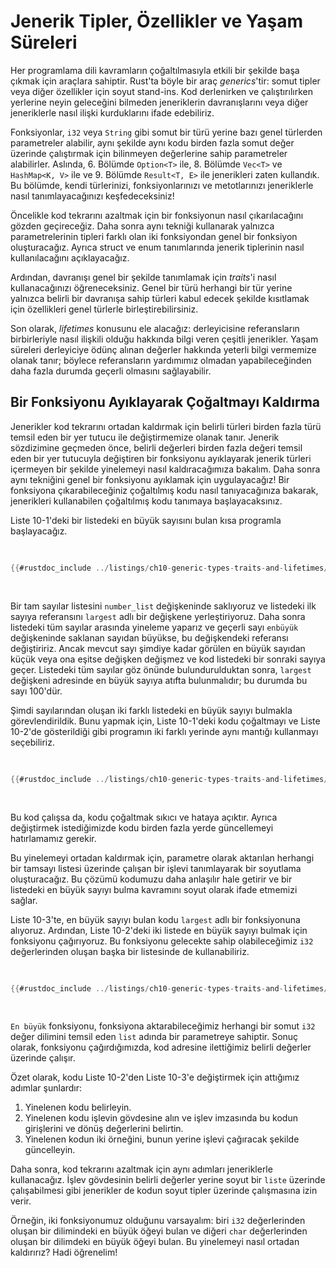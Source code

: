 # Jenerik Tipler, Özellikler ve Yaşam Süreleri

Her programlama dili
kavramların çoğaltılmasıyla etkili bir şekilde başa çıkmak için araçlara sahiptir. Rust'ta böyle bir araç _generics_'tir:
somut tipler veya diğer özellikler için soyut stand-ins. Kod derlenirken ve çalıştırılırken
yerlerine neyin geleceğini bilmeden
jeneriklerin davranışlarını veya diğer jeneriklerle nasıl ilişki kurduklarını ifade edebiliriz.

Fonksiyonlar, `i32` veya `String` gibi somut bir
türü yerine bazı genel türlerden parametreler alabilir, aynı şekilde aynı kodu birden fazla somut değer üzerinde çalıştırmak için bilinmeyen
değerlerine sahip parametreler alabilirler. Aslında, 6. Bölümde `Option<T>` ile, 8. Bölümde `Vec<T>` ve
`HashMap<K, V>` ile ve 9. Bölümde `Result<T, E>` ile
jenerikleri zaten kullandık. Bu bölümde,
kendi türlerinizi, fonksiyonlarınızı ve metotlarınızı jeneriklerle nasıl tanımlayacağınızı keşfedeceksiniz!


Öncelikle kod tekrarını azaltmak için bir fonksiyonun nasıl çıkarılacağını gözden geçireceğiz. Daha sonra
aynı tekniği kullanarak
yalnızca parametrelerinin tipleri farklı olan iki fonksiyondan genel bir fonksiyon oluşturacağız. Ayrıca struct ve enum tanımlarında
jenerik tiplerinin nasıl kullanılacağını açıklayacağız.

Ardından, davranışı genel bir şekilde tanımlamak için _traits_'i nasıl kullanacağınızı öğreneceksiniz. Genel bir türü
herhangi bir tür yerine yalnızca belirli bir davranışa sahip türleri kabul edecek şekilde kısıtlamak için
özellikleri genel türlerle birleştirebilirsiniz.

Son olarak, _lifetimes_ konusunu ele alacağız:
derleyicisine referansların birbirleriyle nasıl ilişkili olduğu hakkında bilgi veren çeşitli jenerikler. Yaşam süreleri
derleyiciye ödünç alınan değerler hakkında yeterli bilgi vermemize olanak tanır; böylece
referansların
yardımımız olmadan yapabileceğinden daha fazla durumda geçerli olmasını sağlayabilir.

## Bir Fonksiyonu Ayıklayarak Çoğaltmayı Kaldırma

Jenerikler
kod tekrarını ortadan kaldırmak için belirli türleri birden fazla türü temsil eden bir yer tutucu ile değiştirmemize olanak tanır. Jenerik sözdizimine geçmeden önce,
belirli değerleri birden fazla değeri temsil eden bir
yer tutucuyla değiştiren bir fonksiyonu ayıklayarak
jenerik türleri içermeyen bir şekilde yinelemeyi nasıl kaldıracağımıza bakalım. Daha sonra aynı
tekniğini genel bir fonksiyonu ayıklamak için uygulayacağız! Bir fonksiyona çıkarabileceğiniz
çoğaltılmış kodu nasıl tanıyacağınıza bakarak, jenerikleri kullanabilen
çoğaltılmış kodu tanımaya başlayacaksınız.

Liste 10-1'deki bir listedeki en büyük
sayısını bulan kısa programla başlayacağız.

<Listing number="10-1" file-name="src/main.rs" caption="Finding the largest number in a list of numbers">

```rust
{{#rustdoc_include ../listings/ch10-generic-types-traits-and-lifetimes/listing-10-01/src/main.rs:here}}
```

</Listing>

Bir tam sayılar listesini `number_list` değişkeninde saklıyoruz ve listedeki ilk sayıya
referansını `largest` adlı bir değişkene yerleştiriyoruz. Daha sonra
listedeki tüm sayılar arasında yineleme yaparız ve geçerli sayı
`enbüyük` değişkeninde saklanan sayıdan büyükse, bu değişkendeki referansı değiştiririz.
Ancak mevcut sayı
şimdiye kadar görülen en büyük sayıdan küçük veya ona eşitse değişken değişmez ve kod
listedeki bir sonraki sayıya geçer. Listedeki tüm sayılar göz önünde bulundurulduktan sonra, `largest` değişkeni
adresinde en büyük sayıya atıfta bulunmalıdır; bu durumda bu sayı 100'dür.

Şimdi
sayılarından oluşan iki farklı listedeki en büyük sayıyı bulmakla görevlendirildik. Bunu yapmak için, Liste 10-1'deki kodu çoğaltmayı ve Liste 10-2'de gösterildiği gibi programın iki farklı yerinde
aynı mantığı kullanmayı seçebiliriz.

<Listing number="10-2" file-name="src/main.rs" caption="Code to find the largest number in *two* lists of numbers">

```rust
{{#rustdoc_include ../listings/ch10-generic-types-traits-and-lifetimes/listing-10-02/src/main.rs}}
```

</Listing>

Bu kod çalışsa da, kodu çoğaltmak sıkıcı ve hataya açıktır. Ayrıca
değiştirmek istediğimizde
kodu birden fazla yerde güncellemeyi hatırlamamız gerekir.

Bu yinelemeyi ortadan kaldırmak için, parametre olarak aktarılan herhangi bir tamsayı listesi üzerinde çalışan bir
işlevi tanımlayarak bir soyutlama oluşturacağız. Bu
çözümü kodumuzu daha anlaşılır hale getirir ve bir listedeki en büyük sayıyı
bulma kavramını soyut olarak ifade etmemizi sağlar.

Liste 10-3'te, en büyük sayıyı bulan kodu `largest` adlı bir
fonksiyonuna alıyoruz. Ardından, Liste 10-2'deki iki listede en büyük sayıyı
bulmak için fonksiyonu çağırıyoruz. Bu fonksiyonu gelecekte sahip olabileceğimiz `i32` değerlerinden oluşan başka bir
listesinde de kullanabiliriz.

<Listing number="10-3" file-name="src/main.rs" caption="Abstracted code to find the largest number in two lists">

```rust
{{#rustdoc_include ../listings/ch10-generic-types-traits-and-lifetimes/listing-10-03/src/main.rs:here}}
```

</Listing>

`En büyük` fonksiyonu, fonksiyona aktarabileceğimiz herhangi bir
somut `i32` değer dilimini temsil eden `list` adında bir parametreye sahiptir. Sonuç olarak,
fonksiyonu çağırdığımızda, kod
adresine ilettiğimiz belirli değerler üzerinde çalışır.

Özet olarak, kodu Liste 10-2'den
Liste 10-3'e değiştirmek için attığımız adımlar şunlardır:

1. Yinelenen kodu belirleyin.
1. Yinelenen kodu işlevin gövdesine alın ve işlev imzasında bu kodun
 girişlerini ve dönüş değerlerini belirtin.
1. Yinelenen kodun iki örneğini, bunun yerine işlevi çağıracak şekilde güncelleyin.

Daha sonra, kod tekrarını azaltmak için aynı adımları jeneriklerle kullanacağız. İşlev gövdesinin
belirli değerler yerine soyut bir `liste` üzerinde çalışabilmesi gibi
jenerikler de kodun soyut tipler üzerinde çalışmasına izin verir.

Örneğin, iki fonksiyonumuz olduğunu varsayalım: biri `i32` değerlerinden oluşan bir
dilimindeki en büyük öğeyi bulan ve diğeri `char`
değerlerinden oluşan bir dilimdeki en büyük öğeyi bulan. Bu yinelemeyi nasıl ortadan kaldırırız? Hadi öğrenelim!
